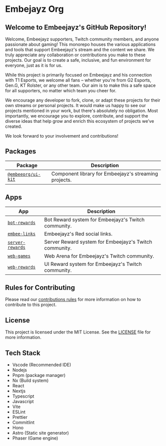 # Embejayz Org

## Welcome to Embeejayz's GitHub Repository!

Welcome, Embeejayz supporters, Twitch community members, and anyone passionate about gaming! This monorepo houses the various applications and tools that support Embeejayz's stream and the content we share. We truly appreciate any collaboration or contributions you make to these projects. Our goal is to create a safe, inclusive, and fun environment for everyone, just as it is for us.

While this project is primarily focused on Embeejayz and his connection with T1 Esports, we welcome all fans – whether you're from G2 Esports, Gen.G, KT Rolster, or any other team. Our aim is to make this a safe space for all supporters, no matter which team you cheer for.

We encourage any developer to fork, clone, or adapt these projects for their own streams or personal projects. It would make us happy to see our projects mentioned in your work, but there's absolutely no obligation. Most importantly, we encourage you to explore, contribute, and support the diverse ideas that help grow and enrich this ecosystem of projects we’ve created.

We look forward to your involvement and contributions!

## Packages

| Package                                 | Description                                           |
| --------------------------------------- | ----------------------------------------------------- |
| [`@embeeorg/ui-kit`](./packages/ui-kit) | Component library for Embeejayz's streaming projects. |

## Apps

| App                                 | Description                                     |
| ----------------------------------- | ----------------------------------------------- |
| [`bot-rewards`](./apps/bot-rewards) | Bot Reward system for Embeejayz's Twitch community. |
| [`embee-links`](./apps/embee-links) | Embeejayz's Red social links. |
| [`server-rewards`](./apps/server-rewards) | Server Reward system for Embeejayz's Twitch community. |
| [`web-games`](./apps/web-games) | Web Arena for Embeejayz's Twitch community. |
| [`web-rewards`](./apps/web-rewards) | UI Reward system for Embeejayz's Twitch community. |

## Rules for Contributing

Please read our [contributions rules](./docs/RULES_FOR_CONTRIBUTING.md) for more information on how to contribute to this project.

## License

This project is licensed under the MIT License. See the [LICENSE](./LICENSE) file for more information.

## Tech Stack

- Vscode (Recommended IDE)
- Nodejs
- Pnpm (package manager)
- Nx (Build system)
- React
- Nextjs
- Typescript
- Javascript
- Vite
- ESLint
- Prettier
- Commitlint
- Hono
- Astro (Static site generator)
- Phaser (Game engine)